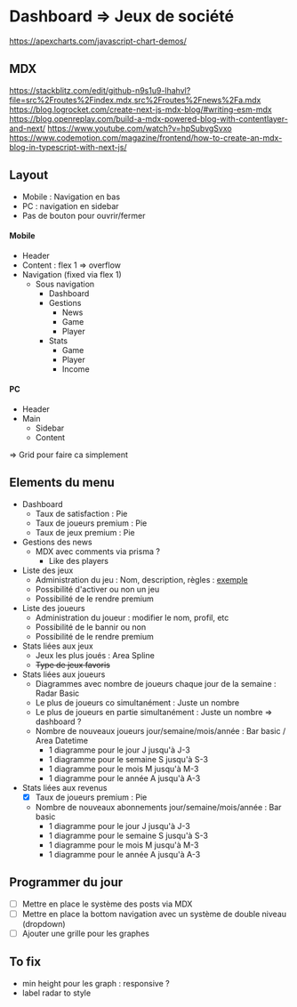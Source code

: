 # Dashboard => Jeux de société

https://apexcharts.com/javascript-chart-demos/

## MDX

https://stackblitz.com/edit/github-n9s1u9-lhahvl?file=src%2Froutes%2Findex.mdx,src%2Froutes%2Fnews%2Fa.mdx
https://blog.logrocket.com/create-next-js-mdx-blog/#writing-esm-mdx
https://blog.openreplay.com/build-a-mdx-powered-blog-with-contentlayer-and-next/
https://www.youtube.com/watch?v=hpSubvgSvxo
https://www.codemotion.com/magazine/frontend/how-to-create-an-mdx-blog-in-typescript-with-next-js/

## Layout

- Mobile : Navigation en bas
- PC : navigation en sidebar
- Pas de bouton pour ouvrir/fermer

#### Mobile

- Header
- Content : flex 1 => overflow
- Navigation (fixed via flex 1)
  - Sous navigation
    - Dashboard
    - Gestions
      - News
      - Game
      - Player
    - Stats
      - Game
      - Player
      - Income

#### PC

- Header
- Main
  - Sidebar
  - Content

=> Grid pour faire ca simplement

## Elements du menu

- Dashboard
  - Taux de satisfaction : Pie
  - Taux de joueurs premium : Pie
  - Taux de jeux premium : Pie
- Gestions des news
  - MDX avec comments via prisma ?
    - Like des players
- Liste des jeux
  - Administration du jeu : Nom, description, règles : [exemple](https://boardgamearena.com/gamepanel?game=innovation)
  - Possibilité d'activer ou non un jeu
  - Possibilité de le rendre premium
- Liste des joueurs
  - Administration du joueur : modifier le nom, profil, etc
  - Possibilité de le bannir ou non
  - Possibilité de le rendre premium
- Stats liées aux jeux
  - Jeux les plus joués : Area Spline
  - ~~Type de jeux favoris~~
- Stats liées aux joueurs
  - Diagrammes avec nombre de joueurs chaque jour de la semaine : Radar Basic
  - Le plus de joueurs co simultanément : Juste un nombre
  - Le plus de joueurs en partie simultanément : Juste un nombre => dashboard ?
  - Nombre de nouveaux joueurs jour/semaine/mois/année : Bar basic / Area Datetime
    - 1 diagramme pour le jour J jusqu'à J-3
    - 1 diagramme pour le semaine S jusqu'à S-3
    - 1 diagramme pour le mois M jusqu'à M-3
    - 1 diagramme pour le année A jusqu'à A-3
- Stats liées aux revenus
  - [x] Taux de joueurs premium : Pie
  - Nombre de nouveaux abonnements jour/semaine/mois/année : Bar basic
    - 1 diagramme pour le jour J jusqu'à J-3
    - 1 diagramme pour le semaine S jusqu'à S-3
    - 1 diagramme pour le mois M jusqu'à M-3
    - 1 diagramme pour le année A jusqu'à A-3

## Programmer du jour

- [ ] Mettre en place le système des posts via MDX
- [ ] Mettre en place la bottom navigation avec un système de double niveau (dropdown)
- [ ] Ajouter une grille pour les graphes

## To fix

- min height pour les graph : responsive ?
- label radar to style
